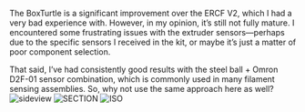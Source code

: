 The BoxTurtle is a significant improvement over the ERCF V2, which I had a very bad experience with. However, in my opinion, it’s still not fully mature. I encountered some frustrating issues with the extruder sensors—perhaps due to the specific sensors I received in the kit, or maybe it’s just a matter of poor component selection.

That said, I’ve had consistently good results with the steel ball + Omron D2F-01 sensor combination, which is commonly used in many filament sensing assemblies. So, why not use the same approach here as well?![sideview](https://github.com/user-attachments/assets/5ad1acc4-f095-44ef-b487-c4ea9cac81fd)
![SECTION](https://github.com/user-attachments/assets/92c4566a-5489-4827-acfc-d0a11090ff8b)
![ISO](https://github.com/user-attachments/assets/ce1a6245-cca4-4045-9a86-f9e94f0dfd0d)

